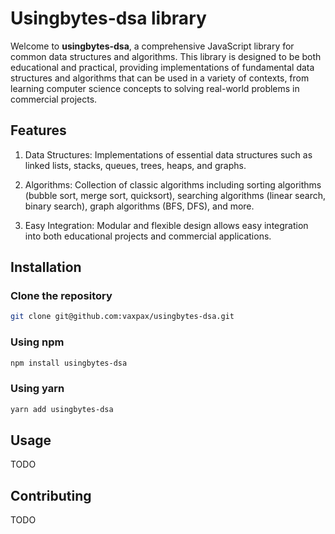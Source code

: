 # Usingbytes-dsa library

Welcome to **usingbytes-dsa**, a comprehensive JavaScript library for common data structures and algorithms. 
This library is designed to be both educational and practical, 
providing implementations of fundamental data structures and algorithms
that can be used in a variety of contexts, from learning computer
science concepts to solving real-world problems in
commercial projects.

## Features
1. Data Structures: Implementations of essential data structures such
as linked lists, stacks, queues, trees, heaps, and graphs.

2. Algorithms: Collection of classic algorithms including sorting
algorithms (bubble sort, merge sort, quicksort), searching algorithms
(linear search, binary search), graph algorithms (BFS, DFS), 
and more.

3. Easy Integration: Modular and flexible design allows easy 
integration into both educational projects and commercial applications.

## Installation


### Clone the repository

```bash
git clone git@github.com:vaxpax/usingbytes-dsa.git
```

### Using npm

```bash
npm install usingbytes-dsa
```

### Using yarn

```bash
yarn add usingbytes-dsa
```

## Usage

TODO

## Contributing

TODO
